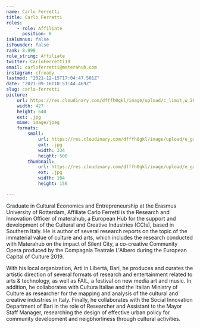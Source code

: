 ```yaml
---
name: Carlo Ferretti
title: Carlo Ferretti
roles:
    - role: Affiliate
      position: 8
isAlumnus: false
isFounder: false
rank: 8.999
role_string: Affiliate
twitter: CarloFerretti19
email: carloferretti@materahub.com
instagram: cfready
lastmod: "2021-12-15T17:04:47.501Z"
date: "2021-09-16T10:51:44.469Z"
slug: carlo-ferretti
picture:
    url: https://res.cloudinary.com/dfffh0gkl/image/upload/c_limit,w_2000,h_2000/e_grayscale/v1636564416/carlo_5d44a9ad0e.jpg
    width: 427
    height: 640
    ext: .jpg
    mime: image/jpeg
    formats:
        small:
            url: https://res.cloudinary.com/dfffh0gkl/image/upload/e_grayscale/v1636564417/small_carlo_5d44a9ad0e.jpg
            ext: .jpg
            width: 334
            height: 500
        thumbnail:
            url: https://res.cloudinary.com/dfffh0gkl/image/upload/e_grayscale/v1636564417/thumbnail_carlo_5d44a9ad0e.jpg
            ext: .jpg
            width: 104
            height: 156

---
```

Graduate in Cultural Economics and Entrepreneurship at the Erasmus University of Rotterdam, Affiliate Carlo Ferretti is the Research and Innovation Officer of materahub, a European Hub for the support and development of the Cultural and Creative Industries (CCIs), based in Southern Italy. He is author of several research reports on the topic of the immaterial value of culture and arts, which includes the research conducted with Materahub on the impact of Silent City, a co-creative Community Opera produced by the Compagnia Teatrale L'Albero during the European Capital of Culture 2019.

With his local organization, Arti in Libertà, Bari, he produces and curates the artistic direction of several formats of research and entertainment related to arts & technology, as well as FAIL, a festival on new media art and music. In addition, he collaborates with Cultura Italiae and the Italian Ministry of Culture as researcher for the mapping and analysis of the cultural and creative industries in Italy. Finally, he collaborates with the Social Innovation Department of Bari in the role of Researcher and Assistant to the Mayor Staff Manager, researching the design of effective urban policy for community development and neigbhorliness through cultural activities.